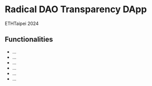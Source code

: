 # Radical DAO Transparency DApp
ETHTaipei 2024

## Functionalities

- ...
- ...
- ...
- ...
- ...
- ...
